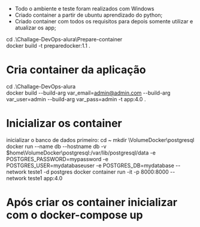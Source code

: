 - Todo o ambiente e teste foram realizados com Windows
- Criado container a partir de ubuntu aprendizado do python;
- Criado container com todos os requisitos para depois somente utilizar e atualizar os app;

cd .\Challage-DevOps-alura\Prepare-container\
docker build -t preparedocker:1.1 .

# Cria container da aplicação
cd .\Challage-DevOps-alura\
docker build --build-arg var_email=admin@admin.com --build-arg var_user=admin --build-arg var_pass=admin -t app:4.0 .

# Inicializar os container
inicializar o banco de dados primeiro:
cd ~
mkdir \VolumeDocker\postgresql
docker run --name db --hostname db -v $home\VolumeDocker\postgresql:/var/lib/postgresql/data -e POSTGRES_PASSWORD=mypassword -e POSTGRES_USER=mydatabaseuser -e POSTGRES_DB=mydatabase --network teste1 -d postgres
docker container run -it -p 8000:8000 --network teste1 app:4.0

# Após criar os container inicializar com o docker-compose up
